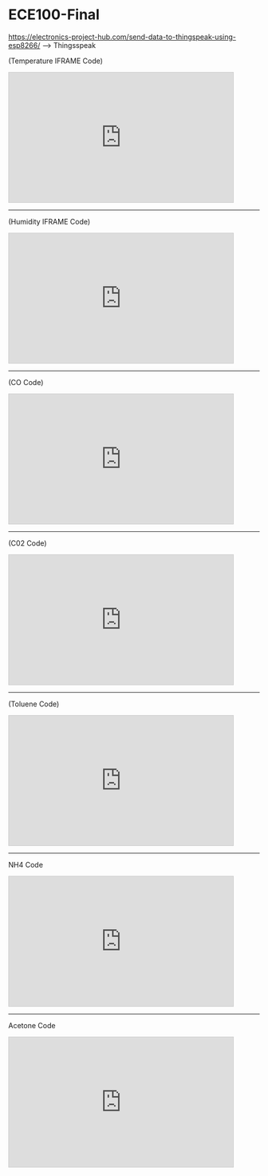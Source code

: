 # ECE100-Final

https://electronics-project-hub.com/send-data-to-thingspeak-using-esp8266/ --> Thingsspeak


(Temperature IFRAME Code)

<iframe width="450" height="260" style="border: 1px solid #cccccc;" src="https://thingspeak.com/channels/1921499/charts/1?bgcolor=%23ffffff&color=%23d62020&dynamic=true&results=60&type=line&update=15"></iframe>

----

(Humidity IFRAME Code)

<iframe width="450" height="260" style="border: 1px solid #cccccc;" src="https://thingspeak.com/channels/1921499/charts/2?bgcolor=%23ffffff&color=%23d62020&dynamic=true&results=60&title=Humidity&type=line&xaxis=Timestamp&yaxis=Humidity+%28%25%29"></iframe>

---

(CO Code)

<iframe width="450" height="260" style="border: 1px solid #cccccc;" src="https://thingspeak.com/channels/1921499/charts/3?bgcolor=%23ffffff&color=%23d62020&dynamic=true&results=60&type=line&update=15"></iframe>

---

(C02 Code)

<iframe width="450" height="260" style="border: 1px solid #cccccc;" src="https://thingspeak.com/channels/1921499/charts/4?bgcolor=%23ffffff&color=%23d62020&dynamic=true&results=60&type=line&update=15"></iframe>

---

(Toluene Code)

<iframe width="450" height="260" style="border: 1px solid #cccccc;" src="https://thingspeak.com/channels/1921499/charts/5?bgcolor=%23ffffff&color=%23d62020&dynamic=true&results=60&type=line&update=15"></iframe>

---
NH4 Code

<iframe width="450" height="260" style="border: 1px solid #cccccc;" src="https://thingspeak.com/channels/1921499/charts/6?bgcolor=%23ffffff&color=%23d62020&dynamic=true&results=60&type=line&update=15"></iframe>

---

Acetone Code

<iframe width="450" height="260" style="border: 1px solid #cccccc;" src="https://thingspeak.com/channels/1921499/charts/7?bgcolor=%23ffffff&color=%23d62020&dynamic=true&results=60&type=line&update=15"></iframe>
